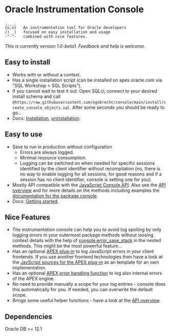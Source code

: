 # Oracle Instrumentation Console

    .___.
    {o,o}   An instrumentation tool for Oracle developers
    /)__)   focused on easy installation and usage
    -"-"-   combined with nice features.

*This is currently version 1.0-beta1. Feedback and help is welcome.*

## Easy to install

- Works with or without a context.
- Has a single installation script (can be installed on apex.oracle.com via "SQL
  Workshop > SQL Scripts").
- If you cannot wait to test it out: Open SQLcl, connect to your desired install
    schema and call
    `@https://raw.githubusercontent.com/ogobrecht/console/main/install/create_console_objects.sql`.
    After some seconds you should be ready to go...
- Docs: [Installation](docs/installation.md),
  [uninstallation](docs/uninstallation.md).

## Easy to use

- Save to run in production without configuration
  - Errors are always logged.
  - Minimal resource consumption.
  - Logging can be switched on when needed for specific sessions identified by
    the client identifier without recompilation (no, there is no way to enable
    logging for all sessions, for good reasons and if a session has no client
    identifier, console is setting one for you).
- Mostly API compatible with the [JavaScript Console
  API](https://developers.google.com/web/tools/chrome-devtools/console/api).
  Also see the [API overview](docs/api-overview.md) and for more details on the
  methods including examples the [documentation for the package
  console](docs/package-console.md).
- Docs: [Getting started](docs/getting-started.md).

## Nice Features

- The instrumentation console can help you to avoid log spoiling by only logging
  errors in your outermost package methods without loosing context details with
  the help of
  [console.error_save_stack](docs/package-console.md#procedure-error_save_stack)
  in the nested methods. This might be the most powerful feature...
- Has an optional [APEX plug-in](install/apex_plugin.sql) to log JavaScript
  errors in your client frontends. If you use another frontend technologies then
  have a look at the [JavScript sources for the APEX
  plug-in](sources/apex_plugin_console.js) as an template for an own
  implementation.
- Has an optional [APEX error handling
  function](docs/package-console.md#function-apex_error_handling) to log also
  internal errors of the APEX engine.
- No need to provide manually a scope for your log entries - console does this
  automatically for you. If needed, you can overwrite the default scope.
- Brings some useful helper functions - have a look at the [API
  overview](docs/api-overview.md).

## Dependencies

Oracle DB >= 12.1
